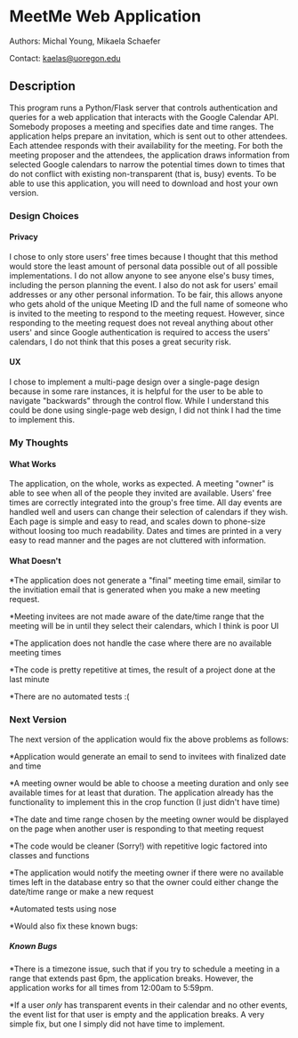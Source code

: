 # MeetMe Web Application
Authors: Michal Young, Mikaela Schaefer

Contact: kaelas@uoregon.edu

## Description
This program runs a Python/Flask server that controls authentication and queries for a web application that interacts with 
the Google Calendar API. Somebody proposes a meeting and specifies date and time ranges.  The application helps prepare an invitation, which is sent out to other attendees.  Each attendee responds with their availability for the meeting.  For both the meeting proposer and the attendees, the application draws information from selected Google calendars to narrow the potential times down to times that do not conflict with existing non-transparent (that is, busy) events. To be able to use this application, you will need to download and host your own version.

### Design Choices
#### Privacy
I chose to only store users' free times because I thought that this method would store the least amount of personal data possible out of all possible implementations. I do not allow anyone to see anyone else's busy times, including the person planning the event. I also do not ask for users' email addresses or any other personal information. To be fair, this allows anyone who gets ahold of the unique Meeting ID and the full name of someone who is invited to the meeting to respond to the meeting request. However, since responding to the meeting request does not reveal anything about other users' and since Google authentication is required to access the users' calendars, I do not think that this poses a great security risk.

#### UX
I chose to implement a multi-page design over a single-page design because in some rare instances, it is helpful for the user to be able to navigate "backwards" through the control flow. While I understand this could be done using single-page web design, I did not think I had the time to implement this.

### My Thoughts
#### What Works
The application, on the whole, works as expected. A meeting "owner" is able to see when all of the people they invited are available. Users' free times are correctly integrated into the group's free time. All day events are handled well and users can change their selection of calendars if they wish. Each page is simple and easy to read, and scales down to phone-size without loosing too much readability. Dates and times are printed in a very easy to read manner and the pages are not cluttered with information.

#### What Doesn't
*The application does not generate a "final" meeting time email, similar to the invitiation email that is generated when you make a new meeting request. 

*Meeting invitees are not made aware of the date/time range that the meeting will be in until they select their calendars, which I think is poor UI

*The application does not handle the case where there are no available meeting times

*The code is pretty repetitive at times, the result of a project done at the last minute

*There are no automated tests :(

### Next Version
The next version of the application would fix the above problems as follows:

*Application would generate an email to send to invitees with finalized date and time

*A meeting owner would be able to choose a meeting duration and only see available times for at least that duration. The application already has the functionality to implement this in the crop function (I just didn't have time)

*The date and time range chosen by the meeting owner would be displayed on the page when another user is responding to that meeting request

*The code would be cleaner (Sorry!) with repetitive logic factored into classes and functions

*The application would notify the meeting owner if there were no available times left in the database entry so that the owner could either change the date/time range or make a new request

*Automated tests using nose

*Would also fix these known bugs:

##### Known Bugs
*There is a timezone issue, such that if you try to schedule a meeting in a range that extends past 6pm, the application breaks. However, the application works for all times from 12:00am to 5:59pm.

*If a user *only* has transparent events in their calendar and no other events, the event list for that user is empty and the application breaks. A very simple fix, but one I simply did not have time to implement.